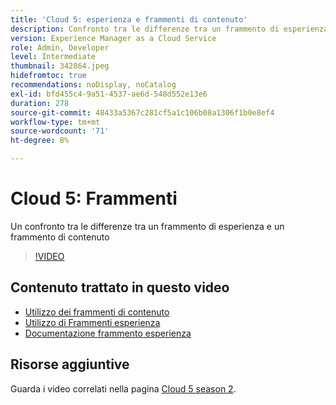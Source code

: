 ```yaml
---
title: 'Cloud 5: esperienza e frammenti di contenuto'
description: Confronto tra le differenze tra un frammento di esperienza e un frammento di contenuto
version: Experience Manager as a Cloud Service
role: Admin, Developer
level: Intermediate
thumbnail: 342864.jpeg
hidefromtoc: true
recommendations: noDisplay, noCatalog
exl-id: bfd455c4-9a51-4537-ae6d-548d552e13e6
duration: 278
source-git-commit: 48433a5367c281cf5a1c106b08a1306f1b0e8ef4
workflow-type: tm+mt
source-wordcount: '71'
ht-degree: 8%

---
```


# Cloud 5: Frammenti

Un confronto tra le differenze tra un frammento di esperienza e un frammento di contenuto

>[!VIDEO](https://video.tv.adobe.com/v/342864?quality=12&learn=on)

## Contenuto trattato in questo video

+ [Utilizzo dei frammenti di contenuto](https://experienceleague.adobe.com/docs/experience-manager-cloud-service/content/assets/content-fragments/content-fragments.html)
+ [Utilizzo di Frammenti esperienza](https://experienceleague.adobe.com/docs/experience-manager-learn/sites/experience-fragments/experience-fragments-feature-video-use.html)
+ [Documentazione frammento esperienza](https://experienceleague.adobe.com/docs/experience-manager-cloud-service/content/sites/authoring/fundamentals/experience-fragments.html)

## Risorse aggiuntive

Guarda i video correlati nella pagina [Cloud 5 season 2](../cloud5-season-2.md).
